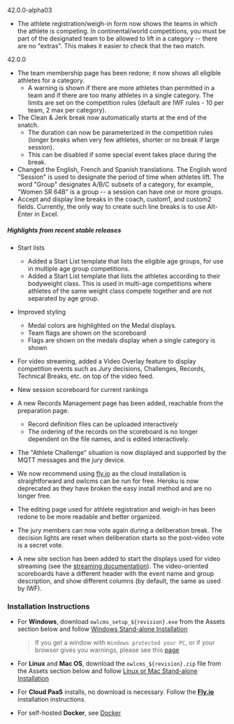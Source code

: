 42.0.0-alpha03

- The athlete registration/weigh-in form now shows the teams in which the athlete is competing.  In continental/world competitions, you must be part of the designated team to be allowed to lift in a category -- there are no "extras". This makes it easier to check that the two match.

42.0.0

- The team membership page has been redone; it now shows all eligible athletes for a category.  
  - A warning is shown if there are more athletes than permitted in a team and if there are too many athletes in a single category.  The limits are set on the competition rules (default are IWF rules - 10 per team, 2 max per category).
- The Clean & Jerk break now automatically starts at the end of the snatch.  
  - The duration can now be parameterized in the competition rules (longer breaks when very few athletes, shorter or no break if large session).
  - This can be disabled if some special event takes place during the break.
- Changed the English, French and Spanish translations. The English word "Session" is used to designate the period of time when athletes lift.  The word "Group" designates A/B/C subsets of a category, for example, "Women SR 64B" is a group -- a session can have one or more groups.
- Accept and display line breaks in the coach, custom1, and custom2 fields.  Currently, the only way to create such line breaks is to use Alt-Enter in Excel.

##### Highlights from recent stable releases

- Start lists
  - Added a Start List template that lists the eligible age groups, for use in multiple age group competitions.
  - Added a Start List template that lists the athletes according to their bodyweight class.  This is used in multi-age competitions where athletes of the same weight class compete together and are not separated by age group.
- Improved styling
  - Medal colors are highlighted on the Medal displays.
  - Team flags are shown on the scoreboard
  - Flags are shown on the medals display when a single category is shown

- For video streaming, added a Video Overlay feature to display competition events such as Jury decisions, Challenges, Records, Technical Breaks, etc. on top of the video feed.

- New session scoreboard for current rankings
- A new Records Management page has been added, reachable from the preparation page.
  - Record definition files can be uploaded interactively 
  - The ordering of the records on the scoreboard is no longer dependent on the file names, and is edited interactively.
- The "Athlete Challenge" situation is now displayed and supported by the MQTT messages and the jury device.
- We now recommend using [fly.io](https://${env.REPO_OWNER}.github.io/${env.O_REPO_NAME}/#/Fly) as the cloud installation is straightforward and owlcms can be run for free. Heroku is now deprecated as they have broken the easy install method and are no longer free.
- The editing page used for athlete registration and weigh-in has been redone to be more readable and better organized.
- The jury members can now vote again during a deliberation break. The decision lights are reset when deliberation starts so the post-video vote is a secret vote. 
- A new site section has been added to start the displays used for video streaming (see the [streaming documentation](https://${env.REPO_OWNER}.github.io/${env.O_REPO_NAME}/#/OBS?id=_2-setup-owlcms-with-some-data)). The video-oriented scoreboards have a different header with the event name and group description, and show different columns (by default, the same as used by IWF).


### **Installation Instructions**

  - For **Windows**, download `owlcms_setup_${revision}.exe` from the Assets section below and follow [Windows Stand-alone Installation](https://${env.REPO_OWNER}.github.io/${env.O_REPO_NAME}/#/LocalWindowsSetup)

    > If you get a window with `Windows protected your PC`, or if your browser gives you warnings, please see this [page](https://owlcms.github.io/owlcms4-prerelease/#/DefenderOff)

  - For **Linux** and **Mac OS**, download the `owlcms_${revision}.zip` file from the Assets section below and follow [Linux or Mac Stand-alone Installation](https://${env.REPO_OWNER}.github.io/${env.O_REPO_NAME}/#/LocalLinuxMacSetup)

  - For **Cloud PaaS** installs, no download is necessary. Follow the **[Fly.io](https://${env.REPO_OWNER}.github.io/${env.O_REPO_NAME}/#Fly)** installation instructions.

  - For self-hosted **Docker**, see [Docker](https://${env.REPO_OWNER}.github.io/${env.O_REPO_NAME}/#/LocalWindowsSetup)
